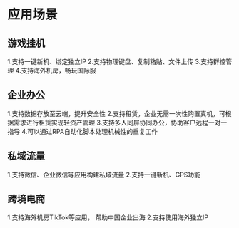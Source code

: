 # 应用场景

## 游戏挂机

  1.支持一键新机、绑定独立IP
  2.支持物理键盘、复制粘贴、文件上传
  3.支持群控管理
  4.支持海外机房，畅玩国际服
  
## 企业办公

  1.支持数据存放至云端，提升安全性
  2.支持租赁，企业无需一次性购置真机，可根据需求进行租赁实现轻资产管理
  3.支持多人同屏协同办公，协助客户远程一对一指导
  4.可以通过RPA自动化脚本处理机械性的重复工作
  
## 私域流量

  1.支持微信、企业微信等应用构建私域流量
  2.支持一键新机、GPS功能

## 跨境电商

  1.支持海外机房TikTok等应用， 帮助中国企业出海
  2.支持使用海外独立IP

